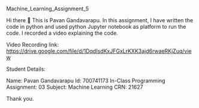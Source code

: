 Machine_Learning_Assignment_5

Hi there 👋 This is Pavan Gandavarapu. In this assignment, I have written the code in python and used python Jupyter notebook as platform to run the code. I recorded a video explaining the code.

Video Recording link: https://drive.google.com/file/d/1DqdIsdKxJFGxLrKXK3ajd6rwaeRKjZuq/view

Student Details:

Name: Pavan Gandavarapu Id: 700741173 In-Class Programming Assignment: 03 Subject: Machine Learning CRN: 21627

Thank you.
